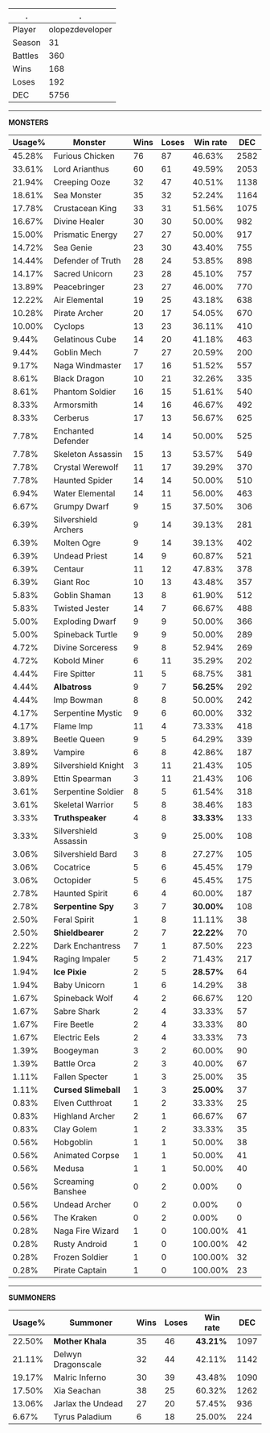 .|.
|-|-
Player|olopezdeveloper
Season|31
Battles|360
Wins|168
Loses|192
DEC|5756

---
**MONSTERS**

Usage%|Monster|Wins|Loses|Win rate|DEC|
-|-|-|-|-|-|
45.28%|Furious Chicken|76|87|46.63%|2582|
33.61%|Lord Arianthus|60|61|49.59%|2053|
21.94%|Creeping Ooze|32|47|40.51%|1138|
18.61%|Sea Monster|35|32|52.24%|1164|
17.78%|Crustacean King|33|31|51.56%|1075|
16.67%|Divine Healer|30|30|50.00%|982|
15.00%|Prismatic Energy|27|27|50.00%|917|
14.72%|Sea Genie|23|30|43.40%|755|
14.44%|Defender of Truth|28|24|53.85%|898|
14.17%|Sacred Unicorn|23|28|45.10%|757|
13.89%|Peacebringer|23|27|46.00%|770|
12.22%|Air Elemental|19|25|43.18%|638|
10.28%|Pirate Archer|20|17|54.05%|670|
10.00%|Cyclops|13|23|36.11%|410|
9.44%|Gelatinous Cube|14|20|41.18%|463|
9.44%|Goblin Mech|7|27|20.59%|200|
9.17%|Naga Windmaster|17|16|51.52%|557|
8.61%|Black Dragon|10|21|32.26%|335|
8.61%|Phantom Soldier|16|15|51.61%|540|
8.33%|Armorsmith|14|16|46.67%|492|
8.33%|Cerberus|17|13|56.67%|625|
7.78%|Enchanted Defender|14|14|50.00%|525|
7.78%|Skeleton Assassin|15|13|53.57%|549|
7.78%|Crystal Werewolf|11|17|39.29%|370|
7.78%|Haunted Spider|14|14|50.00%|510|
6.94%|Water Elemental|14|11|56.00%|463|
6.67%|Grumpy Dwarf|9|15|37.50%|306|
6.39%|Silvershield Archers|9|14|39.13%|281|
6.39%|Molten Ogre|9|14|39.13%|402|
6.39%|Undead Priest|14|9|60.87%|521|
6.39%|Centaur|11|12|47.83%|378|
6.39%|Giant Roc|10|13|43.48%|357|
5.83%|Goblin Shaman|13|8|61.90%|512|
5.83%|Twisted Jester|14|7|66.67%|488|
5.00%|Exploding Dwarf|9|9|50.00%|366|
5.00%|Spineback Turtle|9|9|50.00%|289|
4.72%|Divine Sorceress|9|8|52.94%|269|
4.72%|Kobold Miner|6|11|35.29%|202|
4.44%|Fire Spitter|11|5|68.75%|381|
4.44%|**Albatross**|9|7|**56.25%**|292|
4.44%|Imp Bowman|8|8|50.00%|242|
4.17%|Serpentine Mystic|9|6|60.00%|332|
4.17%|Flame Imp|11|4|73.33%|418|
3.89%|Beetle Queen|9|5|64.29%|339|
3.89%|Vampire|6|8|42.86%|187|
3.89%|Silvershield Knight|3|11|21.43%|105|
3.89%|Ettin Spearman|3|11|21.43%|106|
3.61%|Serpentine Soldier|8|5|61.54%|318|
3.61%|Skeletal Warrior|5|8|38.46%|183|
3.33%|**Truthspeaker**|4|8|**33.33%**|133|
3.33%|Silvershield Assassin|3|9|25.00%|108|
3.06%|Silvershield Bard|3|8|27.27%|105|
3.06%|Cocatrice|5|6|45.45%|179|
3.06%|Octopider|5|6|45.45%|175|
2.78%|Haunted Spirit|6|4|60.00%|187|
2.78%|**Serpentine Spy**|3|7|**30.00%**|108|
2.50%|Feral Spirit|1|8|11.11%|38|
2.50%|**Shieldbearer**|2|7|**22.22%**|70|
2.22%|Dark Enchantress|7|1|87.50%|223|
1.94%|Raging Impaler|5|2|71.43%|217|
1.94%|**Ice Pixie**|2|5|**28.57%**|64|
1.94%|Baby Unicorn|1|6|14.29%|38|
1.67%|Spineback Wolf|4|2|66.67%|120|
1.67%|Sabre Shark|2|4|33.33%|57|
1.67%|Fire Beetle|2|4|33.33%|80|
1.67%|Electric Eels|2|4|33.33%|73|
1.39%|Boogeyman|3|2|60.00%|90|
1.39%|Battle Orca|2|3|40.00%|67|
1.11%|Fallen Specter|1|3|25.00%|35|
1.11%|**Cursed Slimeball**|1|3|**25.00%**|37|
0.83%|Elven Cutthroat|1|2|33.33%|25|
0.83%|Highland Archer|2|1|66.67%|67|
0.83%|Clay Golem|1|2|33.33%|35|
0.56%|Hobgoblin|1|1|50.00%|38|
0.56%|Animated Corpse|1|1|50.00%|41|
0.56%|Medusa|1|1|50.00%|40|
0.56%|Screaming Banshee|0|2|0.00%|0|
0.56%|Undead Archer|0|2|0.00%|0|
0.56%|The Kraken|0|2|0.00%|0|
0.28%|Naga Fire Wizard|1|0|100.00%|41|
0.28%|Rusty Android|1|0|100.00%|42|
0.28%|Frozen Soldier|1|0|100.00%|32|
0.28%|Pirate Captain|1|0|100.00%|23|

---
**SUMMONERS**

Usage%|Summoner|Wins|Loses|Win rate|DEC|
-|-|-|-|-|-|
22.50%|**Mother Khala**|35|46|**43.21%**|1097|
21.11%|Delwyn Dragonscale|32|44|42.11%|1142|
19.17%|Malric Inferno|30|39|43.48%|1090|
17.50%|Xia Seachan|38|25|60.32%|1262|
13.06%|Jarlax the Undead|27|20|57.45%|936|
6.67%|Tyrus Paladium|6|18|25.00%|224|
